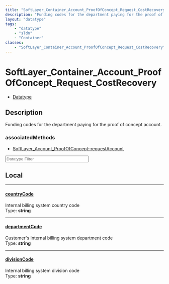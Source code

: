 ```yaml
---
title: "SoftLayer_Container_Account_ProofOfConcept_Request_CostRecovery"
description: "Funding codes for the department paying for the proof of concept account."
layout: "datatype"
tags:
    - "datatype"
    - "sldn"
    - "Container"
classes:
    - "SoftLayer_Container_Account_ProofOfConcept_Request_CostRecovery"
---
```


# SoftLayer_Container_Account_ProofOfConcept_Request_CostRecovery
<div id='service-datatype'>
    <ul id='sldn-reference-tabs'>
        <li id='datatype'> <a href='/reference/datatypes/SoftLayer_Container_Account_ProofOfConcept_Request_CostRecovery' >Datatype</a></li>
    </ul>
</div>

## Description 


Funding codes for the department paying for the proof of concept account. 


### associatedMethods

*  [SoftLayer_Account_ProofOfConcept::requestAccount](/reference/services/SoftLayer_Account_ProofOfConcept/requestAccount )





<!-- Filer BEGIN -->
<div class="view-filters">
        <div class="clearfix">
            <div class="search-input-box">
                <input placeholder="Datatype Filter" onkeyup="titleSearch(inputId='prop-input', divId='properties', elementClass='prop-row')" 
                    type="text" id="prop-input" value="" size="30" maxlength="128" class="form-text">
            </div>
        </div>
</div>
<!-- Filer END -->

<div id="properties" class="content">
<div id="localProperties" class="prop-content" >

## Local
<div class="prop-row">

-----
[countryCode]: #countrycode
#### [countryCode]
Internal billing system country code  
<span class="type-label">Type: </span>**string**  



</div>
<div class="prop-row">

-----
[departmentCode]: #departmentcode
#### [departmentCode]
Customer's Internal billing system department code  
<span class="type-label">Type: </span>**string**  



</div>
<div class="prop-row">

-----
[divisionCode]: #divisioncode
#### [divisionCode]
Internal billing system division code  
<span class="type-label">Type: </span>**string**  



</div>
</div>
<!-- LOCAL PROPERTY END -->

</div>


